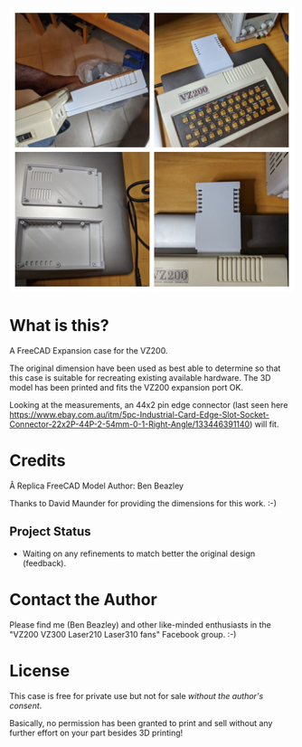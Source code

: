 
![VZ200/300 Expansion Case](VZ200-Case-COLLAGE.jpg)

# What is this?

A FreeCAD Expansion case for the VZ200.

The original dimension have been used as best able to determine so that this case is suitable for recreating existing available hardware. The 3D model has been printed and fits the VZ200 expansion port OK.

Looking at the measurements, an 44x2 pin edge connector (last seen here https://www.ebay.com.au/itm/5pc-Industrial-Card-Edge-Slot-Socket-Connector-22x2P-44P-2-54mm-0-1-Right-Angle/133446391140) will fit.

# Credits
Â
Replica FreeCAD Model Author: Ben Beazley

Thanks to David Maunder for providing the dimensions for this work. :-)

## Project Status

- Waiting on any refinements to match better the original design (feedback).

# Contact the Author

Please find me (Ben Beazley) and other like-minded enthusiasts in the "VZ200 VZ300 Laser210 Laser310 fans" Facebook group. :-)

# License

This case is free for private use but not for sale *without the author's consent*.

Basically, no permission has been granted to print and sell without any further effort on your part besides 3D printing!
